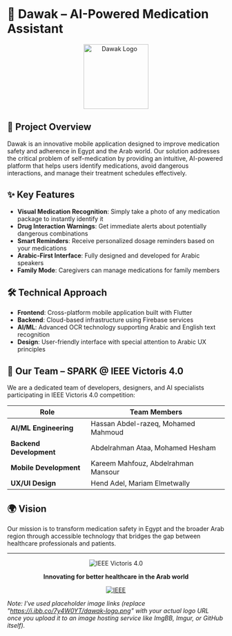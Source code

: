 # 💊 Dawak – AI-Powered Medication Assistant

<p align="center">
  <img src="https://i.ibb.co/7y4W0YT/dawak-logo.png" alt="Dawak Logo" width="150"/>
</p>

## 📖 Project Overview

Dawak is an innovative mobile application designed to improve medication safety and adherence in Egypt and the Arab world. Our solution addresses the critical problem of self-medication by providing an intuitive, AI-powered platform that helps users identify medications, avoid dangerous interactions, and manage their treatment schedules effectively.

## ✨ Key Features

- **Visual Medication Recognition**: Simply take a photo of any medication package to instantly identify it
- **Drug Interaction Warnings**: Get immediate alerts about potentially dangerous combinations
- **Smart Reminders**: Receive personalized dosage reminders based on your medications
- **Arabic-First Interface**: Fully designed and developed for Arabic speakers
- **Family Mode**: Caregivers can manage medications for family members

## 🛠️ Technical Approach

- **Frontend**: Cross-platform mobile application built with Flutter
- **Backend**: Cloud-based infrastructure using Firebase services
- **AI/ML**: Advanced OCR technology supporting Arabic and English text recognition
- **Design**: User-friendly interface with special attention to Arabic UX principles

## 👥 Our Team – SPARK @ IEEE Victoris 4.0

We are a dedicated team of developers, designers, and AI specialists participating in IEEE Victoris 4.0 competition:

| Role | Team Members |
|------|-------------|
| **AI/ML Engineering** | Hassan Abdel-razeq, Mohamed Mahmoud |
| **Backend Development** | Abdelrahman Ataa, Mohamed Hesham |
| **Mobile Development** | Kareem Mahfouz, Abdelrahman Mansour |
| **UX/UI Design** | Hend Adel, Mariam Elmetwally |

## 🌍 Vision

Our mission is to transform medication safety in Egypt and the broader Arab region through accessible technology that bridges the gap between healthcare professionals and patients.

---

<div align="center">
  
![IEEE Victoris 4.0](https://i.ibb.co/7y4W0YT/dawak-logo.png)

**Innovating for better healthcare in the Arab world**

[![IEEE](https://img.shields.io/badge/IEEE-Victoris%204.0-00629B?style=for-the-badge&logo=ieee)](https://www.ieee.org)

</div>

*Note: I've used placeholder image links (replace "https://i.ibb.co/7y4W0YT/dawak-logo.png" with your actual logo URL once you upload it to an image hosting service like ImgBB, Imgur, or GitHub itself).*
